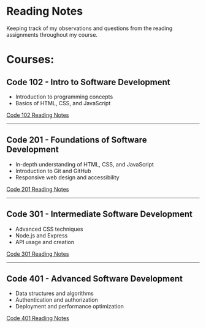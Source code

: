 # Reading Notes

Keeping track of my observations and questions from the reading assignments throughout my course.

# Courses:

## **Code 102 - Intro to Software Development**
* Introduction to programming concepts
* Basics of HTML, CSS, and JavaScript

[Code 102 Reading Notes](link-to-code102-notes)

---

## **Code 201 - Foundations of Software Development**
* In-depth understanding of HTML, CSS, and JavaScript
* Introduction to Git and GitHub
* Responsive web design and accessibility

[Code 201 Reading Notes](link-to-code201-notes)

---

## **Code 301 - Intermediate Software Development**
* Advanced CSS techniques
* Node.js and Express
* API usage and creation

[Code 301 Reading Notes](link-to-code301-notes)

---

## **Code 401 - Advanced Software Development**
* Data structures and algorithms
* Authentication and authorization
* Deployment and performance optimization

[Code 401 Reading Notes](link-to-code401-notes)

